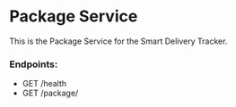 # Package Service

This is the Package Service for the Smart Delivery Tracker.

### Endpoints:
- GET /health
- GET /package/<id>
